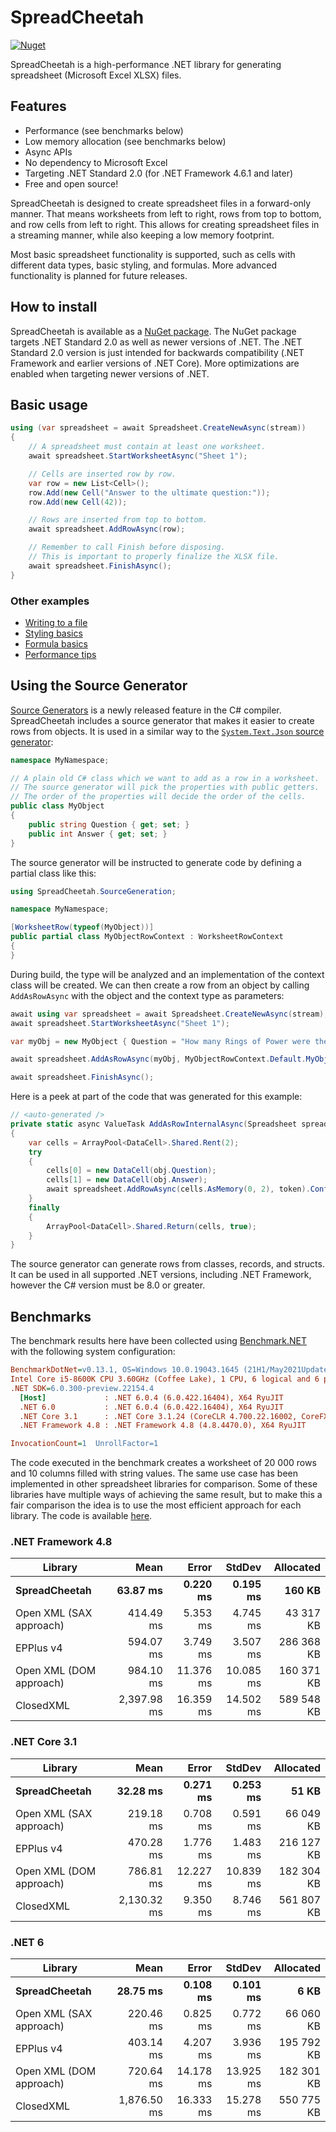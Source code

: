 # SpreadCheetah

[![Nuget](https://img.shields.io/nuget/v/SpreadCheetah)](https://www.nuget.org/packages/SpreadCheetah)

SpreadCheetah is a high-performance .NET library for generating spreadsheet (Microsoft Excel XLSX) files.

## Features
- Performance (see benchmarks below)
- Low memory allocation (see benchmarks below)
- Async APIs
- No dependency to Microsoft Excel
- Targeting .NET Standard 2.0 (for .NET Framework 4.6.1 and later)
- Free and open source!

SpreadCheetah is designed to create spreadsheet files in a forward-only manner.
That means worksheets from left to right, rows from top to bottom, and row cells from left to right.
This allows for creating spreadsheet files in a streaming manner, while also keeping a low memory footprint.

Most basic spreadsheet functionality is supported, such as cells with different data types, basic styling, and formulas. More advanced functionality is planned for future releases.

## How to install
SpreadCheetah is available as a [NuGet package](https://www.nuget.org/packages/SpreadCheetah). The NuGet package targets .NET Standard 2.0 as well as newer versions of .NET. The .NET Standard 2.0 version is just intended for backwards compatibility (.NET Framework and earlier versions of .NET Core). More optimizations are enabled when targeting newer versions of .NET.

## Basic usage
```cs
using (var spreadsheet = await Spreadsheet.CreateNewAsync(stream))
{
    // A spreadsheet must contain at least one worksheet.
    await spreadsheet.StartWorksheetAsync("Sheet 1");

    // Cells are inserted row by row.
    var row = new List<Cell>();
    row.Add(new Cell("Answer to the ultimate question:"));
    row.Add(new Cell(42));

    // Rows are inserted from top to bottom.
    await spreadsheet.AddRowAsync(row);

    // Remember to call Finish before disposing.
    // This is important to properly finalize the XLSX file.
    await spreadsheet.FinishAsync();
}
```

### Other examples
- [Writing to a file](https://github.com/sveinungf/spreadcheetah-samples/blob/main/SpreadCheetahSamples/SpreadCheetahSamples/WriteToFile.cs)
- [Styling basics](https://github.com/sveinungf/spreadcheetah-samples/blob/main/SpreadCheetahSamples/SpreadCheetahSamples/StylingBasics.cs)
- [Formula basics](https://github.com/sveinungf/spreadcheetah-samples/blob/main/SpreadCheetahSamples/SpreadCheetahSamples/FormulaBasics.cs)
- [Performance tips](https://github.com/sveinungf/spreadcheetah-samples/blob/main/SpreadCheetahSamples/SpreadCheetahSamples/PerformanceTips.cs)

## Using the Source Generator
[Source Generators](https://devblogs.microsoft.com/dotnet/introducing-c-source-generators) is a newly released feature in the C# compiler. SpreadCheetah includes a source generator that makes it easier to create rows from objects. It is used in a similar way to the [`System.Text.Json` source generator](https://devblogs.microsoft.com/dotnet/try-the-new-system-text-json-source-generator/):
```cs
namespace MyNamespace;

// A plain old C# class which we want to add as a row in a worksheet.
// The source generator will pick the properties with public getters.
// The order of the properties will decide the order of the cells.
public class MyObject
{
    public string Question { get; set; }
    public int Answer { get; set; }
}
```

The source generator will be instructed to generate code by defining a partial class like this:
```cs
using SpreadCheetah.SourceGeneration;

namespace MyNamespace;

[WorksheetRow(typeof(MyObject))]
public partial class MyObjectRowContext : WorksheetRowContext
{
}
```

During build, the type will be analyzed and an implementation of the context class will be created. We can then create a row from an object by calling `AddAsRowAsync` with the object and the context type as parameters:
```cs
await using var spreadsheet = await Spreadsheet.CreateNewAsync(stream);
await spreadsheet.StartWorksheetAsync("Sheet 1");

var myObj = new MyObject { Question = "How many Rings of Power were there?", Answer = 20 };

await spreadsheet.AddAsRowAsync(myObj, MyObjectRowContext.Default.MyObject);

await spreadsheet.FinishAsync();
```

Here is a peek at part of the code that was generated for this example:
```cs
// <auto-generated />
private static async ValueTask AddAsRowInternalAsync(Spreadsheet spreadsheet, MyObject obj, CancellationToken token)
{
    var cells = ArrayPool<DataCell>.Shared.Rent(2);
    try
    {
        cells[0] = new DataCell(obj.Question);
        cells[1] = new DataCell(obj.Answer);
        await spreadsheet.AddRowAsync(cells.AsMemory(0, 2), token).ConfigureAwait(false);
    }
    finally
    {
        ArrayPool<DataCell>.Shared.Return(cells, true);
    }
}
```

The source generator can generate rows from classes, records, and structs. It can be used in all supported .NET versions, including .NET Framework, however the C# version must be 8.0 or greater.


## Benchmarks
The benchmark results here have been collected using [Benchmark.NET](https://github.com/dotnet/benchmarkdotnet) with the following system configuration:

``` ini
BenchmarkDotNet=v0.13.1, OS=Windows 10.0.19043.1645 (21H1/May2021Update)
Intel Core i5-8600K CPU 3.60GHz (Coffee Lake), 1 CPU, 6 logical and 6 physical cores
.NET SDK=6.0.300-preview.22154.4
  [Host]             : .NET 6.0.4 (6.0.422.16404), X64 RyuJIT
  .NET 6.0           : .NET 6.0.4 (6.0.422.16404), X64 RyuJIT
  .NET Core 3.1      : .NET Core 3.1.24 (CoreCLR 4.700.22.16002, CoreFX 4.700.22.17909), X64 RyuJIT
  .NET Framework 4.8 : .NET Framework 4.8 (4.8.4470.0), X64 RyuJIT

InvocationCount=1  UnrollFactor=1
```

The code executed in the benchmark creates a worksheet of 20 000 rows and 10 columns filled with string values. The same use case has been implemented in other spreadsheet libraries for comparison.
Some of these libraries have multiple ways of achieving the same result, but to make this a fair comparison the idea is to use the most efficient approach for each library. The code is available [here](https://github.com/sveinungf/spreadcheetah/blob/main/SpreadCheetah.Benchmark/Benchmarks/StringCells.cs).


### .NET Framework 4.8

|                    Library |         Mean |        Error |       StdDev |  Allocated |
|----------------------------|-------------:|-------------:|-------------:|-----------:|
|          **SpreadCheetah** | **63.87 ms** | **0.220 ms** | **0.195 ms** | **160 KB** |
|    Open XML (SAX approach) |    414.49 ms |     5.353 ms |     4.745 ms |  43 317 KB |
|                  EPPlus v4 |    594.07 ms |     3.749 ms |     3.507 ms | 286 368 KB |
|    Open XML (DOM approach) |    984.10 ms |    11.376 ms |    10.085 ms | 160 371 KB |
|                  ClosedXML |  2,397.98 ms |    16.359 ms |    14.502 ms | 589 548 KB |


### .NET Core 3.1

|                    Library |         Mean |        Error |       StdDev |  Allocated |
|----------------------------|-------------:|-------------:|-------------:|-----------:|
|          **SpreadCheetah** | **32.28 ms** | **0.271 ms** | **0.253 ms** |  **51 KB** |
|    Open XML (SAX approach) |    219.18 ms |     0.708 ms |     0.591 ms |  66 049 KB |
|                  EPPlus v4 |    470.28 ms |     1.776 ms |     1.483 ms | 216 127 KB |
|    Open XML (DOM approach) |    786.81 ms |    12.227 ms |    10.839 ms | 182 304 KB |
|                  ClosedXML |  2,130.32 ms |     9.350 ms |     8.746 ms | 561 807 KB |


### .NET 6

|                    Library |         Mean |        Error |       StdDev |  Allocated |
|----------------------------|-------------:|-------------:|-------------:|-----------:|
|          **SpreadCheetah** | **28.75 ms** | **0.108 ms** | **0.101 ms** |   **6 KB** |
|    Open XML (SAX approach) |    220.46 ms |     0.825 ms |     0.772 ms |  66 060 KB |
|                  EPPlus v4 |    403.14 ms |     4.207 ms |     3.936 ms | 195 792 KB |
|    Open XML (DOM approach) |    720.64 ms |    14.178 ms |    13.925 ms | 182 301 KB |
|                  ClosedXML |  1,876.50 ms |    16.333 ms |    15.278 ms | 550 775 KB |
